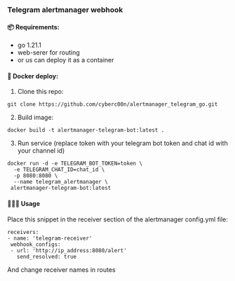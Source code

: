 ### Telegram alertmanager webhook

#### 📦 Requirements:
- go 1.21.1
- web-serer for routing
- or us can deploy it as a container


#### 🐋 Docker deploy:

1. Clone this repo:
```
git clone https://github.com/cyberc00n/alertmanager_telegram_go.git
```
2. Build image:

```
docker build -t alertmanager-telegram-bot:latest .
```

3. Run service (replace token with your telegram bot token and chat id with your channel id)

```
docker run -d -e TELEGRAM_BOT_TOKEN=token \
  -e TELEGRAM_CHAT_ID=chat_id \
  -p 8080:8080 \
  --name telegram_alertmanager \
 alertmanager-telegram-bot:latest

 ```

#### 👨🏻‍💻 Usage

Place this snippet in the receiver section of the alertmanager config.yml file:
 
 ```
receivers:
- name: 'telegram-receiver'
  webhook_configs:
  - url: 'http://ip_address:8080/alert'
    send_resolved: true
 ```

And change receiver names in routes